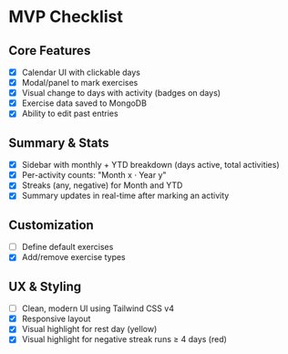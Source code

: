 # MVP Checklist

## Core Features
- [x] Calendar UI with clickable days
- [x] Modal/panel to mark exercises
- [x] Visual change to days with activity (badges on days)
- [x] Exercise data saved to MongoDB
- [x] Ability to edit past entries

## Summary & Stats
- [x] Sidebar with monthly + YTD breakdown (days active, total activities)
- [x] Per-activity counts: "Month x · Year y"
- [x] Streaks (any, negative) for Month and YTD
- [x] Summary updates in real-time after marking an activity

## Customization
- [ ] Define default exercises
- [x] Add/remove exercise types

## UX & Styling
- [ ] Clean, modern UI using Tailwind CSS v4
- [x] Responsive layout
 - [x] Visual highlight for rest day (yellow)
 - [x] Visual highlight for negative streak runs ≥ 4 days (red)
